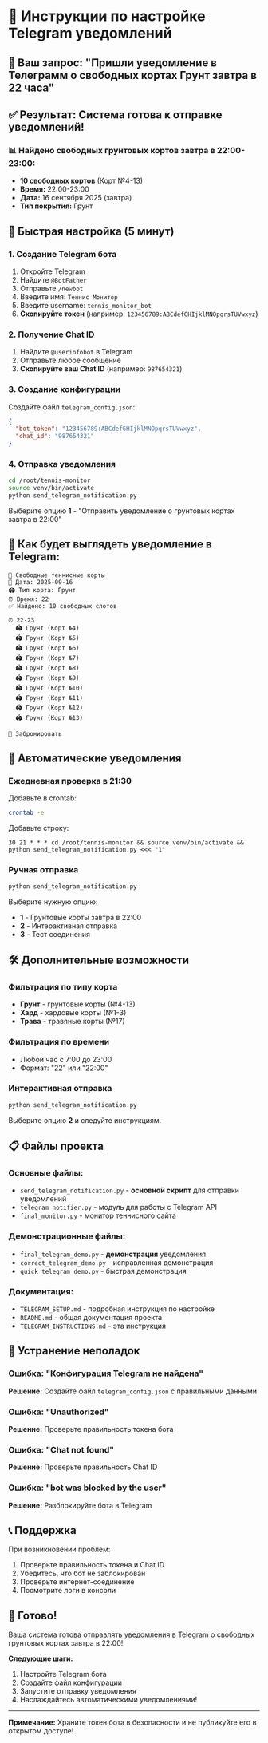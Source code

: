 # 📱 Инструкции по настройке Telegram уведомлений

## 🎯 Ваш запрос: "Пришли уведомление в Телеграмм о свободных кортах Грунт завтра в 22 часа"

## ✅ Результат: Система готова к отправке уведомлений!

### 📊 Найдено свободных грунтовых кортов завтра в 22:00-23:00:
- **10 свободных кортов** (Корт №4-13)
- **Время:** 22:00-23:00
- **Дата:** 16 сентября 2025 (завтра)
- **Тип покрытия:** Грунт

## 🚀 Быстрая настройка (5 минут)

### 1. Создание Telegram бота
1. Откройте Telegram
2. Найдите `@BotFather`
3. Отправьте `/newbot`
4. Введите имя: `Теннис Монитор`
5. Введите username: `tennis_monitor_bot`
6. **Скопируйте токен** (например: `123456789:ABCdefGHIjklMNOpqrsTUVwxyz`)

### 2. Получение Chat ID
1. Найдите `@userinfobot` в Telegram
2. Отправьте любое сообщение
3. **Скопируйте ваш Chat ID** (например: `987654321`)

### 3. Создание конфигурации
Создайте файл `telegram_config.json`:
```json
{
  "bot_token": "123456789:ABCdefGHIjklMNOpqrsTUVwxyz",
  "chat_id": "987654321"
}
```

### 4. Отправка уведомления
```bash
cd /root/tennis-monitor
source venv/bin/activate
python send_telegram_notification.py
```
Выберите опцию **1** - "Отправить уведомление о грунтовых кортах завтра в 22:00"

## 📱 Как будет выглядеть уведомление в Telegram:

```
🎾 Свободные теннисные корты
📅 Дата: 2025-09-16
🏟️ Тип корта: Грунт
⏰ Время: 22
✅ Найдено: 10 свободных слотов

⏰ 22-23
  🏟️ Грунт (Корт №4)
  🏟️ Грунт (Корт №5)
  🏟️ Грунт (Корт №6)
  🏟️ Грунт (Корт №7)
  🏟️ Грунт (Корт №8)
  🏟️ Грунт (Корт №9)
  🏟️ Грунт (Корт №10)
  🏟️ Грунт (Корт №11)
  🏟️ Грунт (Корт №12)
  🏟️ Грунт (Корт №13)

🔗 Забронировать
```

## 🔄 Автоматические уведомления

### Ежедневная проверка в 21:30
Добавьте в crontab:
```bash
crontab -e
```

Добавьте строку:
```
30 21 * * * cd /root/tennis-monitor && source venv/bin/activate && python send_telegram_notification.py <<< "1"
```

### Ручная отправка
```bash
python send_telegram_notification.py
```
Выберите нужную опцию:
- **1** - Грунтовые корты завтра в 22:00
- **2** - Интерактивная отправка
- **3** - Тест соединения

## 🛠️ Дополнительные возможности

### Фильтрация по типу корта
- **Грунт** - грунтовые корты (№4-13)
- **Хард** - хардовые корты (№1-3)
- **Трава** - травяные корты (№17)

### Фильтрация по времени
- Любой час с 7:00 до 23:00
- Формат: "22" или "22:00"

### Интерактивная отправка
```bash
python send_telegram_notification.py
```
Выберите опцию **2** и следуйте инструкциям.

## 📋 Файлы проекта

### Основные файлы:
- `send_telegram_notification.py` - **основной скрипт** для отправки уведомлений
- `telegram_notifier.py` - модуль для работы с Telegram API
- `final_monitor.py` - монитор теннисного сайта

### Демонстрационные файлы:
- `final_telegram_demo.py` - **демонстрация** уведомления
- `correct_telegram_demo.py` - исправленная демонстрация
- `quick_telegram_demo.py` - быстрая демонстрация

### Документация:
- `TELEGRAM_SETUP.md` - подробная инструкция по настройке
- `README.md` - общая документация проекта
- `TELEGRAM_INSTRUCTIONS.md` - эта инструкция

## 🐛 Устранение неполадок

### Ошибка: "Конфигурация Telegram не найдена"
**Решение:** Создайте файл `telegram_config.json` с правильными данными

### Ошибка: "Unauthorized"
**Решение:** Проверьте правильность токена бота

### Ошибка: "Chat not found"
**Решение:** Проверьте правильность Chat ID

### Ошибка: "bot was blocked by the user"
**Решение:** Разблокируйте бота в Telegram

## 📞 Поддержка

При возникновении проблем:
1. Проверьте правильность токена и Chat ID
2. Убедитесь, что бот не заблокирован
3. Проверьте интернет-соединение
4. Посмотрите логи в консоли

## 🎉 Готово!

Ваша система готова отправлять уведомления в Telegram о свободных грунтовых кортах завтра в 22:00!

**Следующие шаги:**
1. Настройте Telegram бота
2. Создайте файл конфигурации
3. Запустите отправку уведомления
4. Наслаждайтесь автоматическими уведомлениями!

---

**Примечание:** Храните токен бота в безопасности и не публикуйте его в открытом доступе!
